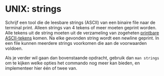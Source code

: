 # UNIX: strings

Schrijf een tool die de leesbare strings (ASCII) van een binaire file naar de terminal print. Alleen strings van 4 tekens of meer moeten geprint worden. Alle tekens uit de string moeten uit de verzameling van zogeheten [printbare ASCII-tekens](https://www.ascii-code.com/characters/printable-characters) komen. Na elke gevonden string wordt een newline geprint. In een file kunnen meerdere strings voorkomen die aan de voorwaarden voldoen.

Als je verder wil gaan dan bovenstaande opdracht, gebruik dan `man strings` om te kijken welke opties het commando nog meer kan bieden, en implementeer hier één of twee van.
